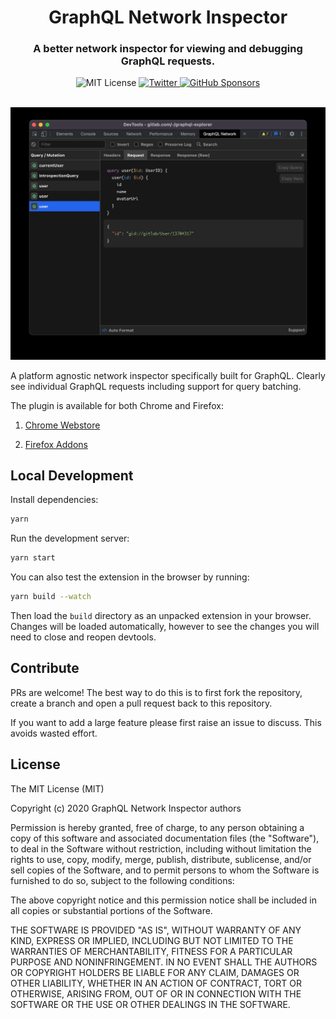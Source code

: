 <div align="center">
  <h1>GraphQL Network Inspector</h1>
  <h3>A better network inspector for viewing and debugging GraphQL requests.</h3>
  <img alt="MIT License" src="https://img.shields.io/github/license/warrenday/graphql-network-inspector" />
  <a href="https://twitter.com/warrenjday">
    <img alt="Twitter" src="https://img.shields.io/twitter/url.svg?label=%40warrenjday&style=social&url=https%3A%2F%2Ftwitter.com%2Fwarrenjday" />
  </a>
  <a href="https://github.com/sponsors/warrenday">
    <img alt="GitHub Sponsors" src="https://img.shields.io/github/sponsors/warrenday">
  </a>
  <br />
  <br />
</div>

![Application Preview](docs/main.jpg)

A platform agnostic network inspector specifically built for GraphQL. Clearly see individual GraphQL requests including support for query batching.

The plugin is available for both Chrome and Firefox:

1. [Chrome Webstore](https://chrome.google.com/webstore/detail/graphql-network-inspector/ndlbedplllcgconngcnfmkadhokfaaln)

2. [Firefox Addons](https://addons.mozilla.org/en-US/firefox/addon/graphql-network-inspector)

## Local Development

Install dependencies:

```bash
yarn
```

Run the development server:

```bash
yarn start
```

You can also test the extension in the browser by running:

```bash
yarn build --watch
```

Then load the `build` directory as an unpacked extension in your browser. Changes will be loaded automatically, however to see the changes you will need to close and reopen devtools.

## Contribute

PRs are welcome! The best way to do this is to first fork the repository, create a branch and open a pull request back to this repository.

If you want to add a large feature please first raise an issue to discuss. This avoids wasted effort.

## License

The MIT License (MIT)

Copyright (c) 2020 GraphQL Network Inspector authors

Permission is hereby granted, free of charge, to any person obtaining a copy
of this software and associated documentation files (the "Software"), to deal
in the Software without restriction, including without limitation the rights
to use, copy, modify, merge, publish, distribute, sublicense, and/or sell
copies of the Software, and to permit persons to whom the Software is
furnished to do so, subject to the following conditions:

The above copyright notice and this permission notice shall be included in all
copies or substantial portions of the Software.

THE SOFTWARE IS PROVIDED "AS IS", WITHOUT WARRANTY OF ANY KIND, EXPRESS OR
IMPLIED, INCLUDING BUT NOT LIMITED TO THE WARRANTIES OF MERCHANTABILITY,
FITNESS FOR A PARTICULAR PURPOSE AND NONINFRINGEMENT. IN NO EVENT SHALL THE
AUTHORS OR COPYRIGHT HOLDERS BE LIABLE FOR ANY CLAIM, DAMAGES OR OTHER
LIABILITY, WHETHER IN AN ACTION OF CONTRACT, TORT OR OTHERWISE, ARISING FROM,
OUT OF OR IN CONNECTION WITH THE SOFTWARE OR THE USE OR OTHER DEALINGS IN THE
SOFTWARE.
